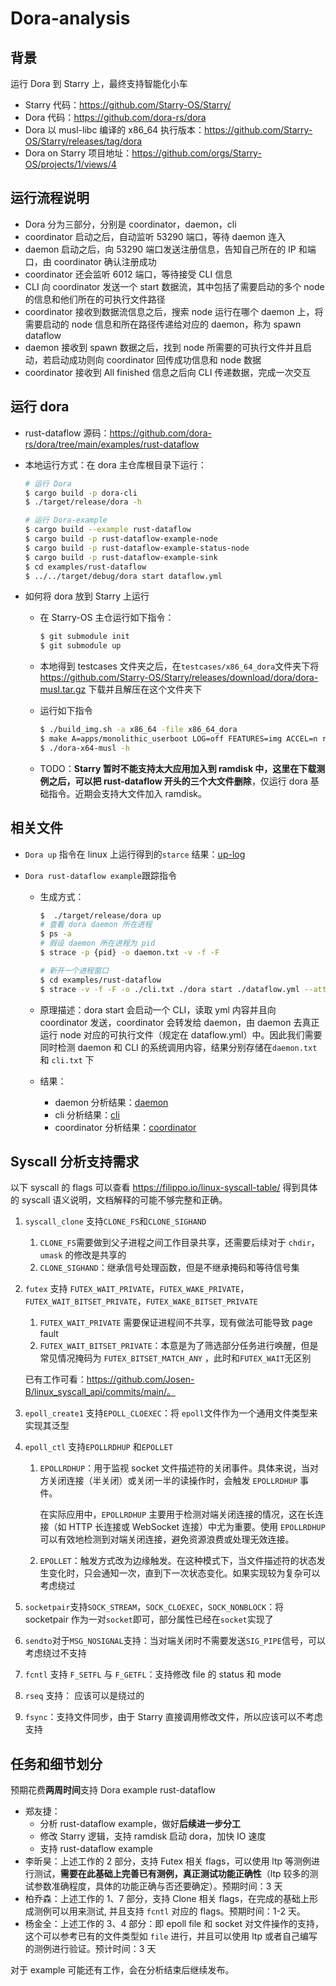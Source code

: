 # Dora-analysis
## 背景

运行 Dora 到 Starry 上，最终支持智能化小车

- Starry 代码：https://github.com/Starry-OS/Starry/
- Dora 代码：https://github.com/dora-rs/dora
- Dora 以 musl-libc 编译的 x86_64 执行版本：https://github.com/Starry-OS/Starry/releases/tag/dora
- Dora on Starry 项目地址：https://github.com/orgs/Starry-OS/projects/1/views/4

## 运行流程说明

- Dora 分为三部分，分别是 coordinator，daemon，cli
- coordinator 启动之后，自动监听 53290 端口，等待 daemon 连入
- daemon 启动之后，向 53290 端口发送注册信息，告知自己所在的 IP 和端口，由 coordinator 确认注册成功
- coordinator 还会监听 6012 端口，等待接受 CLI 信息
- CLI 向 coordinator 发送一个 start 数据流，其中包括了需要启动的多个 node 的信息和他们所在的可执行文件路径
- coordinator 接收到数据流信息之后，搜索 node 运行在哪个 daemon 上，将需要启动的 node 信息和所在路径传递给对应的 daemon，称为 spawn dataflow
- daemon 接收到 spawn 数据之后，找到 node 所需要的可执行文件并且启动，若启动成功则向 coordinator 回传成功信息和 node 数据
- coordinator 接收到 All finished 信息之后向 CLI 传递数据，完成一次交互



## 运行 dora

- rust-dataflow 源码：https://github.com/dora-rs/dora/tree/main/examples/rust-dataflow

- 本地运行方式：在 dora 主仓库根目录下运行：

  ```sh
  # 运行 Dora
  $ cargo build -p dora-cli
  $ ./target/release/dora -h
  
  # 运行 Dora-example
  $ cargo build --example rust-dataflow
  $ cargo build -p rust-dataflow-example-node
  $ cargo build -p rust-dataflow-example-status-node
  $ cargo build -p rust-dataflow-example-sink
  $ cd examples/rust-dataflow
  $ ../../target/debug/dora start dataflow.yml
  ```

- 如何将 dora 放到 Starry 上运行

  - 在 Starry-OS 主仓运行如下指令：

    ```sh
    $ git submodule init
    $ git submodule up
    ```

  - 本地得到 testcases 文件夹之后，在`testcases/x86_64_dora`文件夹下将 https://github.com/Starry-OS/Starry/releases/download/dora/dora-musl.tar.gz 下载并且解压在这个文件夹下

  - 运行如下指令

    ```sh
    $ ./build_img.sh -a x86_64 -file x86_64_dora 
    $ make A=apps/monolithic_userboot LOG=off FEATURES=img ACCEL=n run
    $ ./dora-x64-musl -h
    ```

  - TODO：**Starry 暂时不能支持太大应用加入到 ramdisk 中，这里在下载测例之后，可以把 rust-dataflow 开头的三个大文件删除**，仅运行 dora 基础指令。近期会支持大文件加入 ramdisk。

## 相关文件

- `Dora up` 指令在 linux 上运行得到的`starce` 结果：[up-log](./log/dora-up.txt)

- `Dora rust-dataflow example`跟踪指令

  - 生成方式：

    ```sh
    $  ./target/release/dora up
    # 查看 dora daemon 所在进程
    $ ps -a
    # 假设 daemon 所在进程为 pid
    $ strace -p {pid} -o daemon.txt -v -f -F
    
    # 新开一个进程窗口
    $ cd examples/rust-dataflow
    $ strace -v -f -F -o ./cli.txt ./dora start ./dataflow.yml --attach
    ```

  - 原理描述：dora start 会启动一个 CLI，读取 yml 内容并且向 coordinator 发送，coordinator 会转发给 daemon，由 daemon 去真正运行 node 对应的可执行文件（规定在 dataflow.yml）中。因此我们需要同时检测 daemon 和 CLI 的系统调用内容，结果分别存储在`daemon.txt` 和 `cli.txt` 下

  - 结果：

    - daemon 分析结果：[daemon](./log/daemon.txt)
    - cli 分析结果：[cli](./log/cli.txt)
    - coordinator 分析结果：[coordinator](./log/coordinator.txt)

## Syscall 分析支持需求

以下 syscall 的 flags 可以查看 https://filippo.io/linux-syscall-table/ 得到具体的 syscall 语义说明，文档解释的可能不够完整和正确。

1. `syscall_clone` 支持`CLONE_FS`和`CLONE_SIGHAND`

   1. `CLONE_FS`需要做到父子进程之间工作目录共享，还需要后续对于 `chdir`，`umask` 的修改是共享的
   2. `CLONE_SIGHAND`：继承信号处理函数，但是不继承掩码和等待信号集

2. `futex` 支持 `FUTEX_WAIT_PRIVATE`，`FUTEX_WAKE_PRIVATE`，`FUTEX_WAIT_BITSET_PRIVATE`，`FUTEX_WAKE_BITSET_PRIVATE`

   1. `FUTEX_WAIT_PRIVATE` 需要保证进程间不共享，现有做法可能导致 page fault
   2. `FUTEX_WAIT_BITSET_PRIVATE`：本意是为了筛选部分任务进行唤醒，但是常见情况掩码为 `FUTEX_BITSET_MATCH_ANY` ，此时和`FUTEX_WAIT`无区别

   已有工作可看：https://github.com/Josen-B/linux_syscall_api/commits/main/。

3. `epoll_create1` 支持`EPOLL_CLOEXEC`：将 `epoll`文件作为一个通用文件类型来实现其泛型

4. `epoll_ctl` 支持`EPOLLRDHUP` 和`EPOLLET`

   1. `EPOLLRDHUP`：用于监视 socket 文件描述符的关闭事件。具体来说，当对方关闭连接（半关闭）或关闭一半的读操作时，会触发 `EPOLLRDHUP` 事件。

      在实际应用中，`EPOLLRDHUP` 主要用于检测对端关闭连接的情况，这在长连接（如 HTTP 长连接或 WebSocket 连接）中尤为重要。使用 `EPOLLRDHUP` 可以有效地检测到对端关闭连接，避免资源浪费或处理无效连接。

   2. `EPOLLET`：触发方式改为边缘触发。在这种模式下，当文件描述符的状态发生变化时，只会通知一次，直到下一次状态变化。如果实现较为复杂可以考虑绕过

5. `socketpair`支持`SOCK_STREAM`，`SOCK_CLOEXEC`，`SOCK_NONBLOCK`：将 socketpair 作为一对`socket`即可，部分属性已经在`socket`实现了

6. `sendto`对于`MSG_NOSIGNAL`支持：当对端关闭时不需要发送`SIG_PIPE`信号，可以考虑绕过不支持

7. `fcntl` 支持 `F_SETFL` 与 `F_GETFL`：支持修改 file 的 status 和 mode 

8. `rseq` 支持： 应该可以是绕过的

9. `fsync`：支持文件同步，由于 Starry 直接调用修改文件，所以应该可以不考虑支持

## 任务和细节划分

预期花费**两周时间**支持 Dora example rust-dataflow

- 郑友捷：
  - 分析 rust-dataflow example，做好**后续进一步分工**
  - 修改 Starry 逻辑，支持 ramdisk 启动 dora，加快 IO 速度
  - 支持 rust-dataflow example
- 李昕昊：上述工作的 2 部分，支持 Futex 相关 flags，可以使用 ltp 等测例进行测试，**需要在此基础上完善已有测例，真正测试功能正确性**（ltp 较多的测试参数准确程度，具体的功能正确与否还要确定）。预期时间：3 天
- 柏乔森：上述工作的 1、7 部分，支持 Clone 相关 flags，在完成的基础上形成测例可以用来测试, 并且支持 `fcntl` 对应的 flags。预期时间：1-2 天。
- 杨金全：上述工作的 3、4 部分：即 epoll file 和 socket 对文件操作的支持，这个可以参考已有的文件类型如 `file` 进行，并且可以使用 ltp 或者自己编写的测例进行验证。预计时间：3 天


对于 example 可能还有工作，会在分析结束后继续发布。
